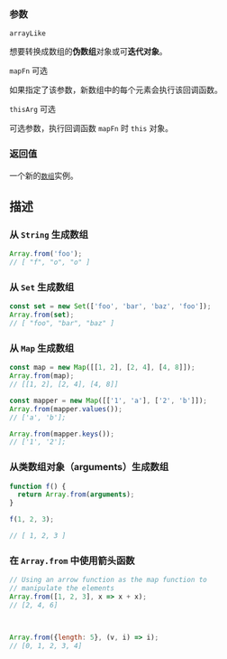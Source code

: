 ###  参数

`arrayLike`

想要转换成数组的**伪数组**对象或可**迭代对象**。

`mapFn`  可选

如果指定了该参数，新数组中的每个元素会执行该回调函数。

`thisArg`  可选

可选参数，执行回调函数  `mapFn`  时  `this`  对象。

### 返回值

一个新的[`数组`](https://developer.mozilla.org/zh-CN/docs/Web/JavaScript/Reference/Array)实例。

## 描述

### 从  `String`  生成数组

```js
Array.from('foo'); 
// [ "f", "o", "o" ]
```

### 从  `Set`  生成数组

```js
const set = new Set(['foo', 'bar', 'baz', 'foo']);
Array.from(set);
// [ "foo", "bar", "baz" ]
```

### 从  `Map`  生成数组

```js
const map = new Map([[1, 2], [2, 4], [4, 8]]);
Array.from(map);
// [[1, 2], [2, 4], [4, 8]]

const mapper = new Map([['1', 'a'], ['2', 'b']]);
Array.from(mapper.values());
// ['a', 'b'];

Array.from(mapper.keys());
// ['1', '2'];

```

### 从类数组对象（arguments）生成数组

```js
function f() {
  return Array.from(arguments);
}

f(1, 2, 3);

// [ 1, 2, 3 ]
```

### 在  `Array.from`  中使用箭头函数

```js
// Using an arrow function as the map function to
// manipulate the elements
Array.from([1, 2, 3], x => x + x);
// [2, 4, 6]



Array.from({length: 5}, (v, i) => i);
// [0, 1, 2, 3, 4]
```
<!--stackedit_data:
eyJoaXN0b3J5IjpbMjEzMjM2NzE3Ml19
-->